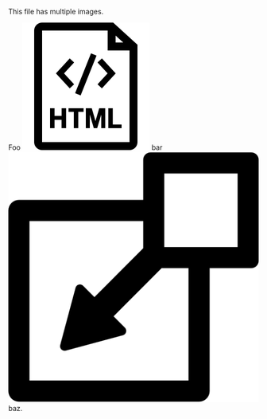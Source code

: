 This file has multiple images.

Foo ![image](images/html.png) bar ![image](images/include.png) baz.
